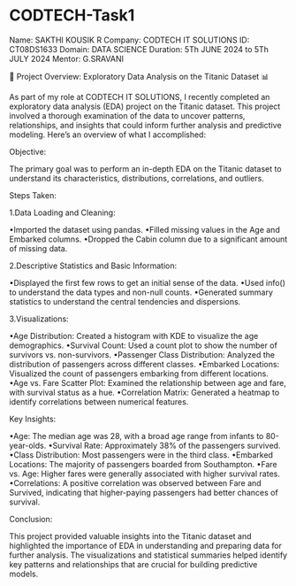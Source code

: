 # CODTECH-Task1
Name: SAKTHI KOUSIK R
Company: CODTECH IT SOLUTIONS
ID: CT08DS1633
Domain: DATA SCIENCE
Duration: 5Th JUNE 2024 to 5Th JULY 2024
Mentor: G.SRAVANI 

🚢 Project Overview: Exploratory Data Analysis on the Titanic Dataset 📊

As part of my role at CODTECH IT SOLUTIONS, I recently completed an exploratory data analysis (EDA) project on the Titanic dataset. This project involved a thorough examination of the data to uncover patterns, relationships, and insights that could inform further analysis and predictive modeling. Here’s an overview of what I accomplished:

Objective:

The primary goal was to perform an in-depth EDA on the Titanic dataset to understand its characteristics, distributions, correlations, and outliers.

Steps Taken:

1.Data Loading and Cleaning:

•Imported the dataset using pandas.
•Filled missing values in the Age and Embarked columns.
•Dropped the Cabin column due to a significant amount of missing data.

2.Descriptive Statistics and Basic Information:

•Displayed the first few rows to get an initial sense of the data.
•Used info() to understand the data types and non-null counts.
•Generated summary statistics to understand the central tendencies and dispersions.

3.Visualizations:

•Age Distribution: Created a histogram with KDE to visualize the age demographics.
•Survival Count: Used a count plot to show the number of survivors vs. non-survivors.
•Passenger Class Distribution: Analyzed the distribution of passengers across different classes.
•Embarked Locations: Visualized the count of passengers embarking from different locations.
•Age vs. Fare Scatter Plot: Examined the relationship between age and fare, with survival status as a hue.
•Correlation Matrix: Generated a heatmap to identify correlations between numerical features.

Key Insights:

•Age: The median age was 28, with a broad age range from infants to 80-year-olds.
•Survival Rate: Approximately 38% of the passengers survived.
•Class Distribution: Most passengers were in the third class.
•Embarked Locations: The majority of passengers boarded from Southampton.
•Fare vs. Age: Higher fares were generally associated with higher survival rates.
•Correlations: A positive correlation was observed between Fare and Survived, indicating that higher-paying passengers had better chances of survival.

Conclusion:

This project provided valuable insights into the Titanic dataset and highlighted the importance of EDA in understanding and preparing data for further analysis. The visualizations and statistical summaries helped identify key patterns and relationships that are crucial for building predictive models.
